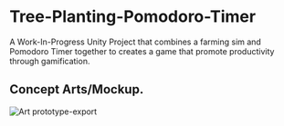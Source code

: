 # Tree-Planting-Pomodoro-Timer
A Work-In-Progress Unity Project that combines a farming sim and Pomodoro Timer together to creates a game that promote productivity through gamification.

## Concept Arts/Mockup.
![Art prototype-export](https://user-images.githubusercontent.com/89148384/225929619-dc3b3a91-9ace-4e96-bcd8-f4a563dadc1e.png)

